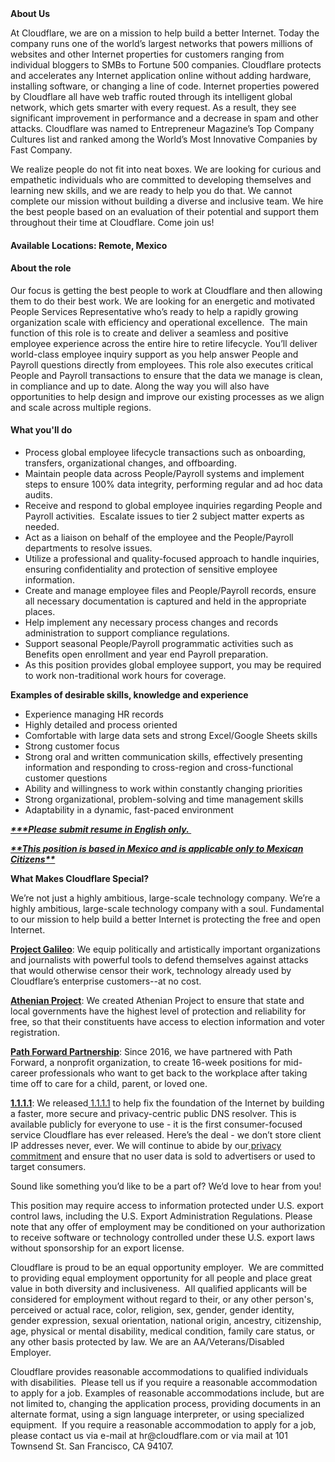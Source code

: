 <div class="content-intro">
	<div><strong>About Us</strong></div>
	<div>
		<p>At Cloudflare, we are on a mission to help build a better Internet. Today the company runs one of the world’s largest networks that powers millions of websites and other Internet properties for customers ranging from individual bloggers to SMBs to Fortune 500 companies. Cloudflare protects and accelerates any Internet application online without adding hardware, installing software, or changing a line of code. Internet properties powered by Cloudflare all have web traffic routed through its intelligent global network, which gets smarter with every request. As a result, they see significant improvement in performance and a decrease in spam and other attacks. Cloudflare was named to Entrepreneur Magazine’s Top Company Cultures list and ranked among the World’s Most Innovative Companies by Fast Company.&nbsp;</p>
		<p><span style="font-weight: 400;">We realize people do not fit into neat boxes. We are looking for curious and empathetic individuals who are committed to developing themselves and learning new skills, and we are ready to help you do that. We cannot complete our mission without building a diverse and inclusive team. We hire the best people based on an evaluation of their potential and support them throughout their time at Cloudflare. Come join us!&nbsp;</span></p>
	</div>
</div>
<h4>Available Locations: Remote, Mexico</h4>
<h4>About the role</h4>
<p>Our focus is getting the best people to work at Cloudflare and then allowing them to do their best work. We are looking for an energetic and motivated People Services Representative who’s ready to help a rapidly growing organization scale with efficiency and operational excellence.&nbsp; The main function of this role is to create and deliver a seamless and positive employee experience across the entire hire to retire lifecycle. You’ll deliver world-class employee inquiry support as you help answer People and Payroll questions directly from employees. This role also executes critical People and Payroll transactions to ensure that the data we manage is clean, in compliance and up to date. Along the way you will also have opportunities to help design and improve our existing processes as we align and scale across multiple regions.</p>
<h4>What you'll do</h4>
<ul>
	<li>Process global employee lifecycle transactions such as onboarding, transfers, organizational changes, and offboarding.&nbsp;&nbsp;</li>
	<li>Maintain people data across People/Payroll systems and implement steps to ensure 100% data integrity, performing regular and ad hoc data audits.</li>
	<li>Receive and respond to global employee inquiries regarding People and Payroll activities.&nbsp; Escalate issues to tier 2 subject matter experts as needed.</li>
	<li>Act as a liaison on behalf of the employee and the People/Payroll departments to resolve issues.</li>
	<li>Utilize a professional and quality-focused approach to handle inquiries, ensuring confidentiality and protection of sensitive employee information.</li>
	<li>Create and manage employee files and People/Payroll records, ensure all necessary documentation is captured and held in the appropriate places.</li>
	<li>Help implement any necessary process changes and records administration to support compliance regulations.</li>
	<li>Support seasonal People/Payroll programmatic activities such as Benefits open enrollment and year end Payroll preparation.</li>
	<li>As this position provides global employee support, you may be required to work non-traditional work hours for coverage.</li>
</ul>
<p><strong>Examples of desirable skills, knowledge and experience</strong></p>
<ul>
	<li>Experience managing HR records&nbsp;</li>
	<li>Highly detailed and process oriented</li>
	<li>Comfortable with large data sets and strong Excel/Google Sheets skills</li>
	<li>Strong customer focus</li>
	<li>Strong oral and written communication skills, effectively presenting information and responding to cross-region and cross-functional customer questions&nbsp;</li>
	<li>Ability and willingness to work within constantly changing priorities</li>
	<li>Strong organizational, problem-solving and time management skills</li>
	<li>Adaptability in a dynamic, fast-paced environment</li>
</ul>
<p></p>
<p><span style="text-decoration: underline;"><em><strong>***Please submit resume in English only.&nbsp;</strong></em></span></p>
<p><span style="text-decoration: underline;"><em><strong>**This position is based in&nbsp;Mexico and is applicable only to Mexican Citizens**</strong></em></span></p>
<p></p>
<div class="content-conclusion">
	<p><strong>What Makes Cloudflare Special?</strong></p>
	<p><span style="font-weight: 400;">We’re not just a highly ambitious, large-scale technology company. We’re a highly ambitious, large-scale technology company with a soul. Fundamental to our mission to help build a better Internet is protecting the free and open Internet.</span></p>
	<p><a href="https://blog.cloudflare.com/protecting-free-expression-online/"><strong>Project Galileo</strong></a><span style="font-weight: 400;">: We equip politically and artistically important organizations and journalists with powerful tools to defend themselves against attacks that would otherwise censor their work, technology already used by Cloudflare’s enterprise customers--at no cost.</span></p>
	<p><strong><a href="https://www.cloudflare.com/athenian/">Athenian Project</a></strong><span style="font-weight: 400;">: We created Athenian Project to ensure that state and local governments have the highest level of protection and reliability for free, so that their constituents have access to election information and voter registration.</span></p>
	<p><a href="https://blog.cloudflare.com/tag/path-forward/"><strong>Path Forward Partnership</strong></a><span style="font-weight: 400;">: Since 2016, we have partnered with Path Forward, a nonprofit organization, to create 16-week positions for mid-career professionals who want to get back to the workplace after taking time off to care for a child, parent, or loved one.</span></p>
	<p><a href="https://1.1.1.1/"><strong>1.1.1.1</strong></a><span style="font-weight: 400;">: We released</span><a href="https://1.1.1.1/"> <span style="font-weight: 400;">1.1.1.1</span></a><span style="font-weight: 400;"> to help fix the foundation of the Internet by building a faster, more secure and privacy-centric public DNS resolver. This is available publicly for everyone to use - it is the first consumer-focused service Cloudflare has ever released. Here’s the deal - we don’t store client IP addresses never, ever. We will continue to abide by our</span><a href="https://developers.cloudflare.com/1.1.1.1/privacy/public-dns-resolver"> privacy commitment</a><span style="font-weight: 400;"> and ensure that no user data is sold to advertisers or used to target consumers.</span></p>
	<p><span style="font-weight: 400;">Sound like something you’d like to be a part of? We’d love to hear from you!</span></p>
	<p><span style="font-weight: 400;">This position may require access to information protected under U.S. export control laws, including the U.S. Export Administration Regulations. Please note that any offer of employment may be conditioned on your authorization to receive software or technology controlled under these U.S. export laws without sponsorship for an export license.</span></p>
	<p><span style="font-weight: 400;">Cloudflare is proud to be an equal opportunity employer. &nbsp;We are committed to providing equal employment opportunity for all people and place great value in both diversity and inclusiveness. &nbsp;All qualified applicants will be considered for employment without regard to their, or any other person's, perceived or actual</span> <span style="font-weight: 400;">race, color, religion, sex, gender, gender identity, gender expression, sexual orientation, national origin, ancestry, citizenship, age, physical or mental disability, medical condition, family care status, or any other basis protected by law. </span><span style="font-weight: 400;">We are an AA/Veterans/Disabled Employer.</span></p>
	<p><span style="font-weight: 400;">Cloudflare provides reasonable accommodations to qualified individuals with disabilities. &nbsp;Please tell us if you require a reasonable accommodation to apply for a job. Examples of reasonable accommodations include, but are not limited to, changing the application process, providing documents in an alternate format, using a sign language interpreter, or using specialized equipment. &nbsp;If you require a reasonable accommodation to apply for a job, please contact us via e-mail at </span><span style="font-weight: 400;">hr@cloudflare.com</span><span style="font-weight: 400;"> or via mail at 101 Townsend St. San Francisco, CA 94107.</span></p>
</div>